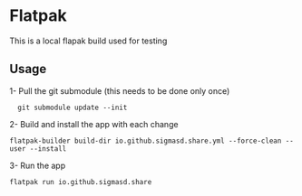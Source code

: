 # Flatpak

This is a local flapak build used for testing

## Usage

1- Pull the git submodule (this needs to be done only once)

```
  git submodule update --init
```

2- Build and install the app with each change

```
flatpak-builder build-dir io.github.sigmasd.share.yml --force-clean --user --install
```

3- Run the app

```
flatpak run io.github.sigmasd.share
```
